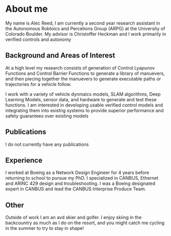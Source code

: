 # About me
My name is Alec Reed, I am currently a second year research assistant in the Autonomous Robtoics and Percetions Group (ARPG) at the University of Colorado Boulder. My advisor is Christoffer Heckman and I work primarily in verified controls and autonomy

## Background and Areas of Interest
At a high level my research consists of generation of Control Lyapunov Functions and Control Barrier Functions to generate a library of manuevers, and then piecing together the manuevers to generate executable paths or trajectories for a vehicle follow. 

I work with a variety of vehicle dynmaics models, SLAM algorithms, Deep Learning Models, sensor data, and hardware to generate and test these functions. I am interested in developing usable verified control models and integrating them into existng systems to provide superior performance and safety guarantees over existing models

## Publications
I do not currently have any publications


## Experience 
I worked at Boeing as a Network Design Engineer for 4 years before returning to school to pursue my PhD. I specialized in CANBUS, Ethernet and ARINC 429 design and troubleshooting. I was a Boeing designated expert in CANBUS and lead the CANBUS Interprise Produce Team.

## Other
Outside of work I am an avd skier and golfer. I enjoy skiing in the backcountry as much as I do on the resort, and you might catch me cycling in the summer to try to stay in shape!
